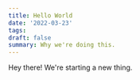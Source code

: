 ```yaml
---
title: Hello World
date: '2022-03-23'
tags: 
draft: false
summary: Why we're doing this.
---
```


Hey there! We're starting a new thing.